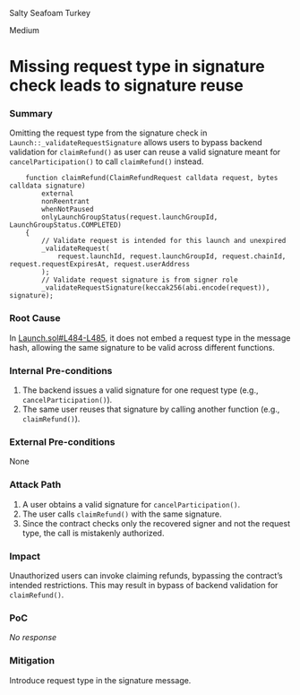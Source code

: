 Salty Seafoam Turkey

Medium

# Missing request type in signature check leads to signature reuse

### Summary

Omitting the request type from the signature check in `Launch::_validateRequestSignature` allows users to bypass backend validation for `claimRefund()` as user can reuse a valid signature meant for `cancelParticipation()` to call `claimRefund()` instead.

```solidity
    function claimRefund(ClaimRefundRequest calldata request, bytes calldata signature)
        external
        nonReentrant
        whenNotPaused
        onlyLaunchGroupStatus(request.launchGroupId, LaunchGroupStatus.COMPLETED)
    {
        // Validate request is intended for this launch and unexpired
        _validateRequest(
            request.launchId, request.launchGroupId, request.chainId, request.requestExpiresAt, request.userAddress
        );
        // Validate request signature is from signer role
        _validateRequestSignature(keccak256(abi.encode(request)), signature);
```

### Root Cause

In [Launch.sol#L484-L485](https://github.com/sherlock-audit/2025-02-rova/blob/main/rova-contracts/src/Launch.sol#L484-L485),  it does not embed a request type in the message hash, allowing the same signature to be valid across different functions.


### Internal Pre-conditions

1. The backend issues a valid signature for one request type (e.g., `cancelParticipation()`).
2. The same user reuses that signature by calling another function (e.g., `claimRefund()`).


### External Pre-conditions

None

### Attack Path

1. A user obtains a valid signature for `cancelParticipation()`.
2. The user calls `claimRefund()` with the same signature.
3. Since the contract checks only the recovered signer and not the request type, the call is mistakenly authorized.


### Impact

Unauthorized users can invoke claiming refunds, bypassing the contract’s intended restrictions. This may result in bypass of backend validation for `claimRefund()`.

### PoC

_No response_

### Mitigation

Introduce request type in the signature message.